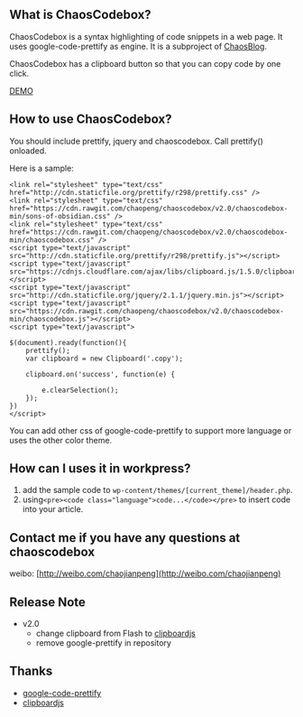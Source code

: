 What is ChaosCodebox?
---
ChaosCodebox is a syntax highlighting of code snippets in a web page. It uses google-code-prettify as engine. It is a subproject of [ChaosBlog](https://github.com/chaopeng/chaosblog). 

ChaosCodebox has a clipboard button so that you can copy code by one click.

[DEMO](https://rawgit.com/chaopeng/chaoscodebox/master/demo.html)

How to use ChaosCodebox?
---
You should include prettify, jquery and chaoscodebox. Call prettify() onloaded. 

Here is a sample:

```{html}
<link rel="stylesheet" type="text/css" href="http://cdn.staticfile.org/prettify/r298/prettify.css" />
<link rel="stylesheet" type="text/css" href="https://cdn.rawgit.com/chaopeng/chaoscodebox/v2.0/chaoscodebox-min/sons-of-obsidian.css" />
<link rel="stylesheet" type="text/css" href="https://cdn.rawgit.com/chaopeng/chaoscodebox/v2.0/chaoscodebox-min/chaoscodebox.css" />
<script type="text/javascript" src="http://cdn.staticfile.org/prettify/r298/prettify.js"></script>
<script type="text/javascript" src="https://cdnjs.cloudflare.com/ajax/libs/clipboard.js/1.5.0/clipboard.min.js"></script>
<script type="text/javascript" src="http://cdn.staticfile.org/jquery/2.1.1/jquery.min.js"></script>
<script type="text/javascript" src="https://cdn.rawgit.com/chaopeng/chaoscodebox/v2.0/chaoscodebox-min/chaoscodebox.js"></script>
<script type="text/javascript">

$(document).ready(function(){
    prettify();
    var clipboard = new Clipboard('.copy');
    
    clipboard.on('success', function(e) {

        e.clearSelection();
    });
})
</script>
```

You can add other css of google-code-prettify to support more language or uses the other color theme. 

How can I uses it in workpress?
---

1. add the sample code to `wp-content/themes/[current_theme]/header.php`.
2. using`<pre><code class="language">code...</code></pre>` to insert code into your article.

Contact me if you have any questions at chaoscodebox
---
weibo: [http://weibo.com/chaojianpeng](http://weibo.com/chaojianpeng)

Release Note
---

- v2.0
    - change clipboard from Flash to [clipboardjs](http://clipboardjs.com/)
    - remove google-prettify in repository

Thanks
---

- [google-code-prettify](https://github.com/google/code-prettify)
- [clipboardjs](http://clipboardjs.com/)
